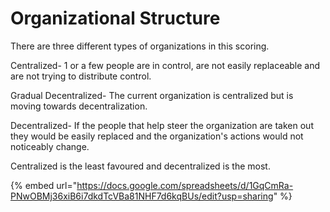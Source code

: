 # Organizational Structure

There are three different types of organizations in this scoring.&#x20;

Centralized- 1 or a few people are in control, are not easily replaceable and are not trying to distribute control.

Gradual Decentralized- The current organization is centralized but is moving towards decentralization.&#x20;

Decentralized- If the people that help steer the organization are taken out they would be easily replaced and the organization's actions would not noticeably change. &#x20;



Centralized is the least favoured and decentralized is the most.&#x20;

{% embed url="https://docs.google.com/spreadsheets/d/1GqCmRa-PNwOBMj36xiB6i7dkdTcVBa81NHF7d6kqBUs/edit?usp=sharing" %}
